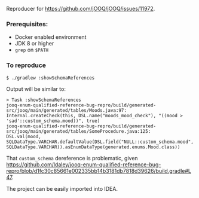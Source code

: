 Reproducer for https://github.com/jOOQ/jOOQ/issues/11972.

### Prerequisites:

- Docker enabled environment
- JDK 8 or higher
- `grep` on `$PATH`

### To reproduce

```
$ ./gradlew :showSchemaReferences
```

Output will be similar to:

```
> Task :showSchemaReferences
jooq-enum-qualified-reference-bug-repro/build/generated-src/jooq/main/generated/tables/Moods.java:97:              Internal.createCheck(this, DSL.name("moods_mood_check"), "((mood > 'sad'::custom_schema.mood))", true)
jooq-enum-qualified-reference-bug-repro/build/generated-src/jooq/main/generated/tables/SomeProcedure.java:125:              DSL.val(mood, SQLDataType.VARCHAR.defaultValue(DSL.field("NULL::custom_schema.mood", SQLDataType.VARCHAR)).asEnumDataType(generated.enums.Mood.class))
```

That `custom_schema` dereference is problematic, given https://github.com/ldaley/jooq-enum-qualified-reference-bug-repro/blob/d1fc30c85661e002335bb14b3181db7818d39626/build.gradle#L47.

The project can be easily imported into IDEA.